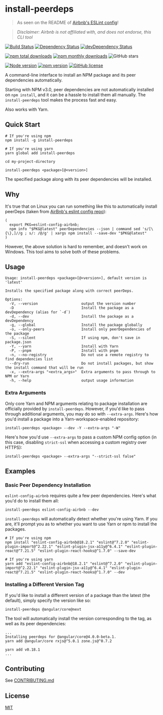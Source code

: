 # install-peerdeps

> As seen on the README of [Airbnb's ESLint config](https://www.npmjs.com/package/eslint-config-airbnb)!

> _Disclaimer: Airbnb is not affiliated with, and does not endorse, this CLI tool_

[![Build Status](https://travis-ci.org/nathanhleung/install-peerdeps.png?branch=master)](https://travis-ci.org/nathanhleung/install-peerdeps) [![Dependency Status](https://david-dm.org/nathanhleung/install-peerdeps.svg)](https://david-dm.org/nathanhleung/install-peerdeps) [![devDependency Status](https://david-dm.org/nathanhleung/install-peerdeps/dev-status.svg)](https://david-dm.org/nathanhleung/install-peerdeps?type=dev)

[![npm total downloads](https://img.shields.io/npm/dt/install-peerdeps.svg)](https://www.npmjs.com/package/install-peerdeps) [![npm monthly downloads](https://img.shields.io/npm/dm/install-peerdeps.svg)](https://www.npmjs.com/package/install-peerdeps) ![GitHub stars](https://img.shields.io/github/stars/nathanhleung/install-peerdeps?style=social)

[![Node version](https://img.shields.io/node/v/install-peerdeps.svg)](https://github.com/nathanhleung/install-peerdeps) [![npm version](https://badge.fury.io/js/install-peerdeps.svg)](https://www.npmjs.com/package/install-peerdeps)
[![GitHub license](https://img.shields.io/github/license/nathanhleung/install-peerdeps.svg)](https://github.com/nathanhleung/install-peerdeps/blob/master/LICENSE)

A command-line interface to install an NPM package and its peer dependencies automatically.

Starting with NPM v3.0, peer dependencies are not automatically installed on `npm install`, and it can be a hassle to install them all manually. The `install-peerdeps` tool makes the process fast and easy.

Also works with Yarn.

## Quick Start

```
# If you're using npm
npm install -g install-peerdeps

# If you're using yarn
yarn global add install-peerdeps

cd my-project-directory

install-peerdeps <package>[@<version>]
```

The specified package along with its peer dependencies will be installed.

## Why

It's true that on Linux you can run something like this to automatically install peerDeps (taken from [AirBnb's eslint config repo](https://github.com/airbnb/javascript)):

```
(
  export PKG=eslint-config-airbnb;
  npm info "$PKG@latest" peerDependencies --json | command sed 's/[\{\},]//g ; s/: /@/g' | xargs npm install --save-dev "$PKG@latest"
)
```

However, the above solution is hard to remember, and doesn't work on Windows. This tool aims to solve both of these problems.

## Usage

```
Usage: install-peerdeps <package>[@<version>], default version is 'latest'

Installs the specified package along with correct peerDeps.

Options:
  -V, --version                    output the version number
  -D                               Install the package as a devDependency (alias for `-d`)
  -d, --dev                        Install the package as a devDependency
  -g, --global                     Install the package globally
  -o, --only-peers                 Install only peerDependencies of the package
  -S, --silent                     If using npm, don't save in package.json
  -Y, --yarn                       Install with Yarn
  -P, --pnpm                       Install with pnpm
  -n, --no-registry                Do not use a remote registry to find dependencies list
  --dry-run                        Do not install packages, but show the install command that will be run
  -x, --extra-args "<extra_args>"  Extra arguments to pass through to NPM or Yarn
  -h, --help                       output usage information
```

### Extra Arguments

Only core Yarn and NPM arguments relating to package installation are officially provided by `install-peerdeps`. However, if you'd like to pass through additional arguments, you may do so with `--extra-args`. Here's how you'd install a package into a Yarn-workspace-enabled repository:

`install-peerdeps <package> --dev -Y --extra-args "-W"`

Here's how you'd use `--extra-args` to pass a custom NPM config option (in this case, disabling `strict-ssl` when accessing a custom registry over HTTPS):

`install-peerdeps <package> --extra-args "--strict-ssl false"`

## Examples

### Basic Peer Dependency Installation

`eslint-config-airbnb` requires quite a few peer dependencies. Here's what you'd do to install them all:

`install-peerdeps eslint-config-airbnb --dev`

`install-peerdeps` will automatically detect whether you're using Yarn. If you are, it'll prompt you as to whether you want to use Yarn or npm to install the packages.

```
# If you're using npm
npm install "eslint-config-airbnb@18.2.1" "eslint@^7.2.0" "eslint-plugin-import@^2.22.1" "eslint-plugin-jsx-a11y@^6.4.1" "eslint-plugin-react@^7.21.5" "eslint-plugin-react-hooks@^1.7.0" --save-dev

# If you're using yarn
yarn add "eslint-config-airbnb@18.2.1" "eslint@^7.2.0" "eslint-plugin-import@^2.22.1" "eslint-plugin-jsx-a11y@^6.4.1" "eslint-plugin-react@^7.21.5" "eslint-plugin-react-hooks@^1.7.0" --dev
```

### Installing a Different Version Tag

If you'd like to install a different version of a package than the latest (the default), simply specify the version like so:

`install-peerdeps @angular/core@next`

The tool will automatically install the version corresponding to the tag, as well as its peer dependencies:

```
...
Installing peerdeps for @angular/core@4.0.0-beta.1.
yarn add @angular/core rxjs@^5.0.1 zone.js@^0.7.2

yarn add v0.18.1
...
```

## Contributing

See [CONTRIBUTING.md](https://github.com/nathanhleung/install-peerdeps/blob/master/CONTRIBUTING.md)

## License

[MIT](https://github.com/nathanhleung/install-peerdeps/blob/master/LICENSE)

